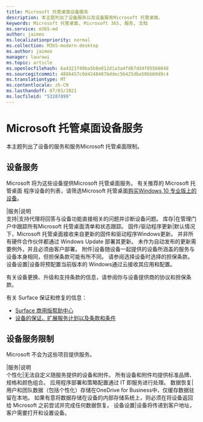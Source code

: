 ```yaml
---
title: Microsoft 托管桌面设备服务
description: 本主题列出了设备服务以及设备服务Microsoft 托管桌面。
keywords: Microsoft 托管桌面, Microsoft 365, 服务, 文档
ms.service: m365-md
author: jaimeo
ms.localizationpriority: normal
ms.collection: M365-modern-desktop
ms.author: jaimeo
manager: laurawi
ms.topic: article
ms.openlocfilehash: 6a4321f48ba5b8e012d1a3a4fd67dd4f05566048
ms.sourcegitcommit: 4886457c0d4248407bddec56425dba50bb60d9c4
ms.translationtype: MT
ms.contentlocale: zh-CN
ms.lasthandoff: 07/03/2021
ms.locfileid: "53287899"
---
```

# <a name="microsoft-managed-desktop-device-services"></a>Microsoft 托管桌面设备服务

本主题列出了设备的服务和服务Microsoft 托管桌面限制。

## <a name="device-services"></a>设备服务

Microsoft 将为这些设备提供Microsoft 托管桌面服务。 有关推荐的 Microsoft 托管桌面 程序设备的列表，请筛选Microsoft 托管桌面[购买Windows 10 专业版上的设备](https://www.microsoft.com/windowsforbusiness/view-all-devices)。

 |服务|说明  
支持|支持代理将回答与设备功能直接相关的问题并诊断设备问题。
库存|在管理门户中跟踪所有Microsoft 托管桌面清单和状态跟踪。
固件/驱动程序更新|默认情况下，Microsoft 托管桌面接收来自更新的固件和驱动程序Windows更新。 并非所有硬件合作伙伴都通过 Windows Update 部署其更新。 未作为自动发布的更新需要例外，并且必须由客户部署。
附件|设备随设备一起提供的设备所涵盖的服务与设备本身相同，但担保条款可能有所不同。 请参阅选择设备时选择的担保条款。 设备设置|设备将预配置当前版本的 Windows通过云接收其应用和配置。

有关设备更换、升级和支持条款的信息，请参阅你与设备提供商的协议和担保条款。

有关 Surface 保证和修复的信息：

- [Surface 商用版帮助中心](https://support.microsoft.com/hub/4339296/surface-for-business-help)
- [设备的保证、扩展服务计划以及条款和条件](https://support.microsoft.com/help/4040687/info-about-warranties-extended-service-plans-and-terms-conditions)


## <a name="device-service-limitations"></a>设备服务限制

Microsoft 不会为这些项目提供服务。

 |服务|说明  
个性化|无法自定义随服务提供的设备和附件。 所有设备和附件均提供标准品牌、规格和颜色组合。 应用程序部署和策略配置通过 IT 即服务进行处理。
数据恢复|用户和团队数据（包括个性化）存储在OneDrive for Business中，仅缓存数据驻留在本地。 如果有意将数据存储在设备的内部存储系统上，则必须在将设备返回给 Microsoft 之前尝试并完成任何数据恢复。
设备设置|设备将传递到客户地址，客户需要打开和设置设备。

